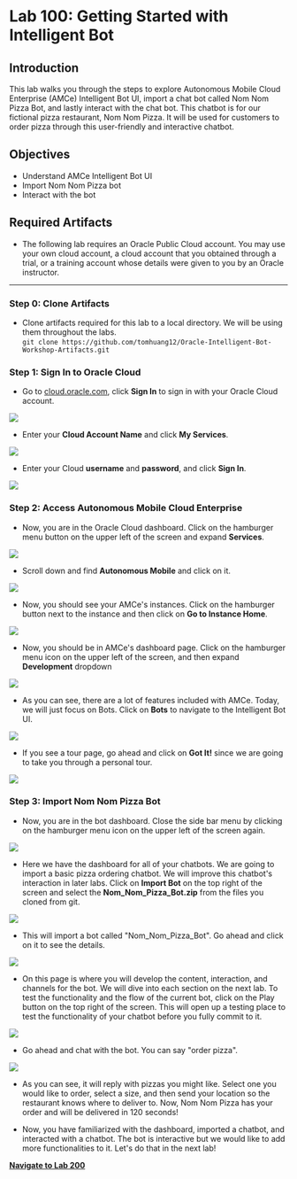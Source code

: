# Lab 100: Getting Started with Intelligent Bot
## Introduction
This lab walks you through the steps to explore Autonomous Mobile Cloud Enterprise (AMCe) Intelligent Bot UI, import a chat bot called Nom Nom Pizza Bot, and lastly interact with the chat bot. This chatbot is for our fictional pizza restaurant, Nom Nom Pizza. It will be used for customers to order pizza through this user-friendly and interactive chatbot. 
## Objectives
- Understand AMCe Intelligent Bot UI
- Import Nom Nom Pizza bot
- Interact with the bot
## Required Artifacts

- The following lab requires an Oracle Public Cloud account. You may use your own cloud account, a cloud account that you obtained through a trial, or a training account whose details were given to you by an Oracle instructor.

---
### Step 0: Clone Artifacts
- Clone artifacts required for this lab to a local directory. We will be using them throughout the labs.   
  `git clone https://github.com/tomhuang12/Oracle-Intelligent-Bot-Workshop-Artifacts.git`


### Step 1: Sign In to Oracle Cloud
-   Go to <a target="_blank" href="https://myservices.us.oraclecloud.com/mycloud/signup?language=en&sourceType=:se:eo:ie:2t:RC_NAMK180429P00004:OCSH_Reston&evite=:se:eo:ie:2t:RC_NAMK180429P00004:OCSH_Reston">cloud.oracle.com</a>, click **Sign In** to sign in with your Oracle Cloud account.

![](./images/100/2.png)

-   Enter your **Cloud Account Name** and click **My Services**.

![](./images/100/3.png)

-   Enter your Cloud **username** and **password**, and click **Sign In**.

![](./images/100/4.png)

### Step 2: Access Autonomous Mobile Cloud Enterprise
- Now, you are in the Oracle Cloud dashboard. Click on the hamburger menu button on the upper left of the screen and expand **Services**.
  
![](./images/100/15.png)

- Scroll down and find **Autonomous Mobile** and click on it.

![](./images/100/14.png)

- Now, you should see your AMCe's instances. Click on the hamburger button next to the instance and then click on **Go to Instance Home**. 

![](./images/100/16.png)

- Now, you should be in AMCe's dashboard page. Click on the hamburger menu icon on the upper left of the screen, and then expand **Development** dropdown

![](./images/100/6.png)

- As you can see, there are a lot of features included with AMCe. Today, we will just focus on Bots. Click on **Bots** to navigate to the Intelligent Bot UI.

![](./images/100/7.png)

- If you see a tour page, go ahead and click on **Got It!** since we are going to take you through a personal tour.

![](./images/100/8.png)

### Step 3: Import Nom Nom Pizza Bot

- Now, you are in the bot dashboard. Close the side bar menu by clicking on the hamburger menu icon on the upper left of the screen again. 

![](./images/100/9.png)

- Here we have the dashboard for all of your chatbots. We are going to import a basic pizza ordering chatbot. We will improve this chatbot's interaction in later labs. Click on **Import Bot** on the top right of the screen and select the **Nom_Nom_Pizza_Bot.zip** from the files you cloned from git. 

![](./images/100/10.png)

- This will import a bot called "Nom_Nom_Pizza_Bot". Go ahead and click on it to see the details.

![](./images/100/11.png)

- On this page is where you will develop the content, interaction, and channels for the bot. We will dive into each section on the next lab. To test the functionality and the flow of the current bot, click on the Play button on the top right of the screen. This will open up a testing place to test the functionality of your chatbot before you fully commit to it.

![](./images/100/12.png)

- Go ahead and chat with the bot. You can say "order pizza". 

![](./images/100/13.png)

- As you can see, it will reply with pizzas you might like. Select one you would like to order, select a size, and then send your location so the restaurant knows where to deliver to. Now, Nom Nom Pizza has your order and will be delivered in 120 seconds!

- Now, you have familiarized with the dashboard, imported a chatbot, and interacted with a chatbot. The bot is interactive but we would like to add more functionalities to it. Let's do that in the next lab!

**[Navigate to Lab 200](Lab200.md)**